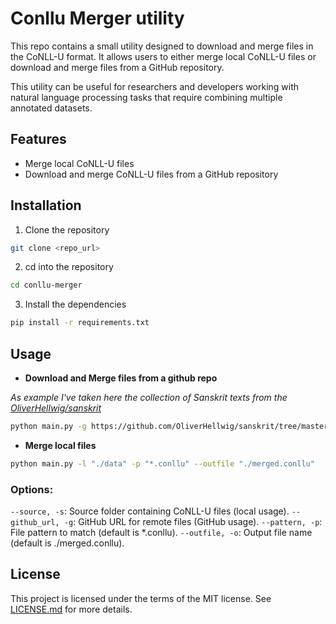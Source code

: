 # Conllu Merger utility

This repo contains a small utility designed to download and merge files in the CoNLL-U format. 
It allows users to either merge local CoNLL-U files or download and merge files from a GitHub repository. 

This utility can be useful for researchers and developers working with natural language processing tasks that 
require combining multiple annotated datasets.


## Features

- Merge local CoNLL-U files
- Download and merge CoNLL-U files from a GitHub repository


## Installation

1. Clone the repository
```bash
git clone <repo_url>
```

2. cd into the repository
```bash
cd conllu-merger
```

3. Install the dependencies
```bash
pip install -r requirements.txt
```

## Usage 

- **Download and Merge files from a github repo**

*As example I've taken here the collection of Sanskrit texts from the [OliverHellwig/sanskrit](https://github.com/OliverHellwig/sanskrit/tree/master/dcs/data/conllu/files)*

```bash
python main.py -g https://github.com/OliverHellwig/sanskrit/tree/master/dcs/data/conllu/files/Śatapathabrāhmaṇa -p "*.conllu" --outfile "./merged.conllu"
```

- **Merge local files**

```bash
python main.py -l "./data" -p "*.conllu" --outfile "./merged.conllu"
```

### Options:

`--source, -s`: Source folder containing CoNLL-U files (local usage).
`--github_url, -g`: GitHub URL for remote files (GitHub usage).
`--pattern, -p`: File pattern to match (default is *.conllu).
`--outfile, -o`: Output file name (default is ./merged.conllu).


## License

This project is licensed under the terms of the MIT license. See [LICENSE.md](LICENSE.md) for more details.